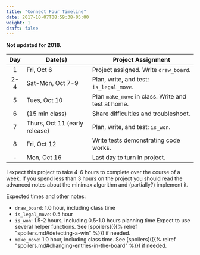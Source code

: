 ```yaml
---
title: "Connect Four Timeline"
date: 2017-10-07T08:59:38-05:00
weight: 1
draft: false
---
```


**Not updated for 2018.**

| Day | Date(s) | Project Assignment  |
|:---:|---------|---------------------|
| 1   | Fri, Oct 6| Project assigned. Write `draw_board`. |
| 2-4 | Sat-Mon, Oct 7-9 | Plan, write, and test: `is_legal_move`. |
| 5   | Tues, Oct 10  | Plan `make_move` in class. Write and test at home. |
| 6   | (15 min class)| Share difficulties and troubleshoot. |
| 7   | Thurs, Oct 11 (early release)| Plan, write, and test: `is_won`. |
| 8   | Fri, Oct 12   | Write tests demonstrating code works. |
| -   | Mon, Oct 16   | Last day to turn in project. |

I expect this project to take 4-6 hours to complete over the course of
a week. If you spend less than 3 hours on the project you should read
the advanced notes about the minimax algorithm and (partially?)
implement it.

Expected times and other notes:

* `draw_board`: 1.0 hour, including class time
* `is_legal_move`: 0.5 hour
* `is_won`: 1.5-2 hours, including 0.5-1.0 hours planning time
Expect to use several helper functions. See [spoilers]({{% relref "spoilers.md#detecting-a-win" %}}) if needed.
* `make_move`: 1.0 hour, including class time. See [spoilers]({{% relref "spoilers.md#changing-entries-in-the-board" %}}) if needed.


